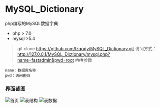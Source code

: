 # MySQL_Dictionary
php编写的MySQL数据字典
* php > 7.0
* mysql >5.4
> git clone https://github.com/lzqqdy/MySQL_Dictionary.git
> 访问方式：http://127.0.0.1/MySQL_Dictionary/mysql.php?name=fastadmin&pwd=root
###参数
```
name：数据库名称
pwd：访问密码
```
### **界面截图**
![首页](https://cdn.lzqqdy.cn/QQ%E6%88%AA%E5%9B%BE20190715222640.jpg "首页")
![表结构](https://cdn.lzqqdy.cn/QQ%E6%88%AA%E5%9B%BE20190715222653.jpg "表结构")
![表数据](https://cdn.lzqqdy.cn/QQ%E6%88%AA%E5%9B%BE20190715222709.jpg "表数据")
